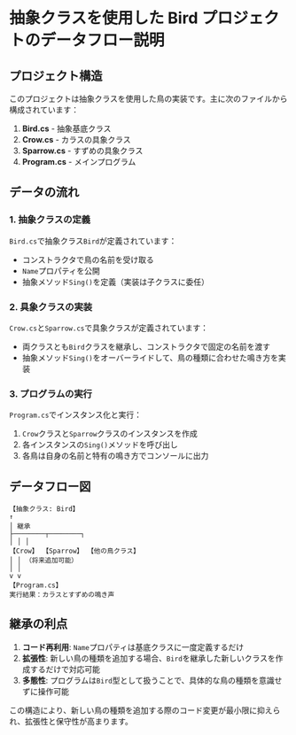# 抽象クラスを使用した Bird プロジェクトのデータフロー説明

## プロジェクト構造

このプロジェクトは抽象クラスを使用した鳥の実装です。主に次のファイルから構成されています：

1. **Bird.cs** - 抽象基底クラス
2. **Crow.cs** - カラスの具象クラス
3. **Sparrow.cs** - すずめの具象クラス
4. **Program.cs** - メインプログラム

## データの流れ

### 1. 抽象クラスの定義

`Bird.cs`で抽象クラス`Bird`が定義されています：

-   コンストラクタで鳥の名前を受け取る
-   `Name`プロパティを公開
-   抽象メソッド`Sing()`を定義（実装は子クラスに委任）

### 2. 具象クラスの実装

`Crow.cs`と`Sparrow.cs`で具象クラスが定義されています：

-   両クラスとも`Bird`クラスを継承し、コンストラクタで固定の名前を渡す
-   抽象メソッド`Sing()`をオーバーライドして、鳥の種類に合わせた鳴き方を実装

### 3. プログラムの実行

`Program.cs`でインスタンス化と実行：

1. `Crow`クラスと`Sparrow`クラスのインスタンスを作成
2. 各インスタンスの`Sing()`メソッドを呼び出し
3. 各鳥は自身の名前と特有の鳴き方でコンソールに出力

## データフロー図

```
【抽象クラス: Bird】
↑
│ 継承
├────────┬────────┐
│ │ │
【Crow】 【Sparrow】 【他の鳥クラス】
│ │ （将来追加可能）
│ │
v v
【Program.cs】
実行結果：カラスとすずめの鳴き声
```

## 継承の利点

1. **コード再利用**: `Name`プロパティは基底クラスに一度定義するだけ
2. **拡張性**: 新しい鳥の種類を追加する場合、`Bird`を継承した新しいクラスを作成するだけで対応可能
3. **多態性**: プログラムは`Bird`型として扱うことで、具体的な鳥の種類を意識せずに操作可能

この構造により、新しい鳥の種類を追加する際のコード変更が最小限に抑えられ、拡張性と保守性が高まります。
